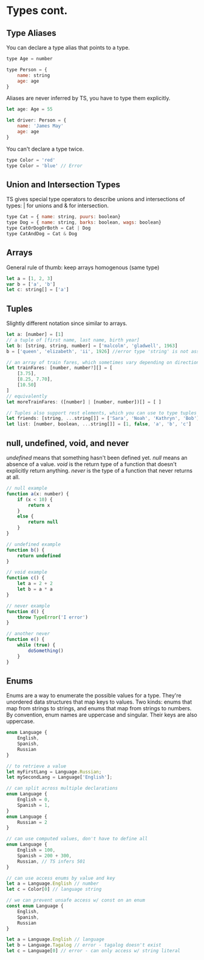 # Types cont.
## Type Aliases
You can declare a type alias that points to a type.
```js
type Age = number

type Person = {
    name: string
    age: age
}
```
Aliases are never inferred by TS, you have to type them explicitly.
```js
let age: Age = 55

let driver: Person = {
    name: 'James May'
    age: age
}
```

You can't declare a type twice.
```js
type Color = 'red'
type Color = 'blue' // Error
```

## Union and Intersection Types
TS gives special type operators to describe unions and intersections of types: | for unions and & for intersection.
```js
type Cat = { name: string, puurs: boolean}
type Dog = { name: string, barks: boolean, wags: boolean}
type CatOrDogOrBoth = Cat | Dog
type CatAndDog = Cat & Dog
```

## Arrays
General rule of thumb: keep arrays homogenous (same type)
```js
let a = [1, 2, 3]
var b = ['a', 'b']
let c: string[] = ['a']
```

## Tuples
Slightly different notation since similar to arrays.
```js
let a: [number] = [1]
// a tuple of [first name, last name, birth year]
let b: [string, string, number] = ['malcolm', 'gladwell', 1963]
b = ['queen', 'elizabeth', 'ii', 1926] //error type 'string' is not assignable to type 'number'

// an array of train fares, which sometimes vary depending on direction
let trainFares: [number, number?][] = [
    [3.75],
    [8.25, 7.70],
    [10.50]
]
// equivalently
let moreTrainFares: ([number] | [number, number])[] = [ ]

// Tuples also support rest elements, which you can use to type tuples w/ minimum lengths:
let friends: [string, ...string[]] = ['Sara', 'Noah', 'Kathryn', 'Bob'] // list of strings w/ at least 1 element
let list: [number, boolean, ...string[]] = [1, false, 'a', 'b', 'c']
```

## null, undefined, void, and never
*undefined* means that something hasn't been defined yet.
*null* means an absence of a value.
*void* is the return type of a function that doesn't explicitly return anything.
*never* is the type of a function that never returns at all.
```js
// null example
function a(x: number) {
    if (x < 10) {
        return x
    }
    else {
        return null
    }
}

// undefined example
function b() {
    return undefined
}

// void example
function c() {
    let a = 2 + 2
    let b = a * a
}

// never example
function d() {
    throw TypeError('I error')
}

// another never
function e() {
    while (true) {
        doSomething()
    }
}
```

## Enums
Enums are a way to enumerate the possible values for a type. They're unordered data structures that map keys to values.
Two kinds: enums that map from strings to strings, and enums that map from strings to numbers. By convention, enum names are uppercase and singular. Their keys are also uppercase.
```js
enum Language {
    English,
    Spanish,
    Russian
}

// to retrieve a value
let myFirstLang = Language.Russian;
let mySecondLang = Language['English'];

// can split across multiple declarations
enum Language {
    English = 0,
    Spanish = 1,
}
enum Language {
    Russian = 2
}

// can use computed values, don't have to define all
enum Language {
    English = 100,
    Spanish = 200 + 300,
    Russian, // TS infers 501
}

// can use access enums by value and key
let a = Language.English // number
let c = Color[0] // language string

// we can prevent unsafe access w/ const on an enum
const enum Language {
    English,
    Spanish,
    Russian
}

let a = Language.English // language
let b = Language.Tagalog // error - tagalog doesn't exist
let c = Language[0] // error - can only access w/ string literal